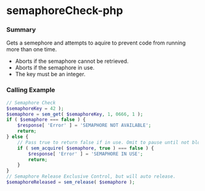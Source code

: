 # semaphoreCheck-php

### Summary

Gets a semephore and attempts to aquire to prevent code from running more than one time.
- Aborts if the semaphore cannot be retrieved.
- Aborts if the semaphore in use.
- The key must be an integer.

### Calling Example

```php
// Semaphore Check
$semaphoreKey = 42 );
$semaphore = sem_get( $semaphoreKey, 1, 0666, 1 );
if ( $semaphore === false ) {
    $response[ 'Error' ] = 'SEMAPHORE NOT AVAILABLE';
    return;
} else {
    // Pass true to return false if in use. Omit to pause until not blocked.
    if ( sem_acquire( $semaphore, true ) === false ) {
        $response[ 'Error' ] = 'SEMAPHORE IN USE';
        return;
    }
}
// Semaphore Release Exclusive Control, but will auto release.
$semaphoreReleased = sem_release( $semaphore );
```
